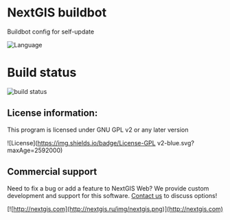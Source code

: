 # NextGIS buildbot

Buildbot config for self-update

![Language](https://img.shields.io/badge/Language-Python-green.svg?maxAge=2592000)

# Build status

![build status](http://buildbot.nextgis.com/png?builder=selfupdate)

License information:
-------------
This program is licensed under GNU GPL v2 or any later version

![License](https://img.shields.io/badge/License-GPL v2-blue.svg?maxAge=2592000)

Commercial support
----------
Need to fix a bug or add a feature to NextGIS Web? We provide custom development and support for this software. [Contact us](http://nextgis.ru/en/contact/) to discuss options!

[![http://nextgis.com](http://nextgis.ru/img/nextgis.png)](http://nextgis.com)
